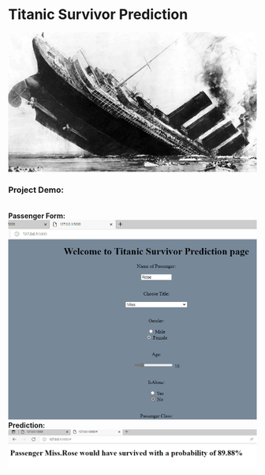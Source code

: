 # <b>Titanic Survivor Prediction</b>

<img src="https://github.com/J-R-1/J-R-1/blob/main/Kaggle%20project%20-%20Titanic%20Survivor%20Prediction/Screenshot%20(355).png" />
<br>

### <b>Project Demo:</b>
<br>
<b>Passenger Form:</b>
<img src="https://github.com/J-R-1/J-R-1/blob/main/Kaggle%20project%20-%20Titanic%20Survivor%20Prediction/titnic_sc_1.png" />
<br>
<b>Prediction:</b>
<img src="https://github.com/J-R-1/J-R-1/blob/main/Kaggle%20project%20-%20Titanic%20Survivor%20Prediction/titanic_sc2.png" />


